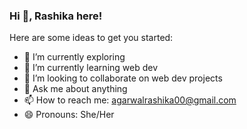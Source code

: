 ### Hi 👋, Rashika here!

Here are some ideas to get you started:

- 🔭 I’m currently exploring
- 🌱 I’m currently learning web dev
- 👯 I’m looking to collaborate on web dev projects
- 💬 Ask me about anything
- 📫 How to reach me: agarwalrashika00@gmail.com
- 😄 Pronouns: She/Her
